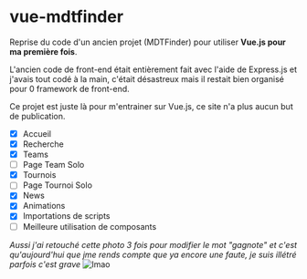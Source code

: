 # vue-mdtfinder

Reprise du code d'un ancien projet (MDTFinder) pour utiliser **Vue.js pour ma première fois**.

L'ancien code de front-end était entièrement fait avec l'aide de Express.js et j'avais tout codé à la main, c'était désastreux mais il restait bien organisé pour 0 framework de front-end.

Ce projet est juste là pour m'entrainer sur Vue.js, ce site n'a plus aucun but de publication.

- [x] Accueil
- [x] Recherche
- [x] Teams
- [ ] Page Team Solo
- [x] Tournois
- [ ] Page Tournoi Solo
- [x] News
- [x] Animations
- [x] Importations de scripts
- [ ] Meilleure utilisation de composants

*Aussi j'ai retouché cette photo 3 fois pour modifier le mot "gagnote" et c'est qu'aujourd'hui que jme rends compte que ya encore une faute, je suis illétré parfois c'est grave*
![lmao](https://media.discordapp.net/attachments/405780210265620480/908161235864920085/unknown.png?width=1191&height=670)
